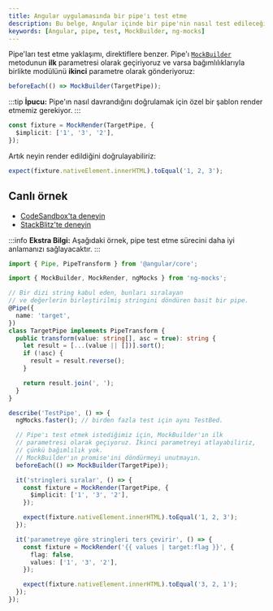 ```yaml
---
title: Angular uygulamasında bir pipe'ı test etme
description: Bu belge, Angular içinde bir pipe'nin nasıl test edileceğini kapsamlı bir şekilde ele alır. Pipe'ların test edilmesine yönelik yaklaşımlar ve örnek test senaryoları sunulmaktadır.
keywords: [Angular, pipe, test, MockBuilder, ng-mocks]
---
```


Pipe'ları test etme yaklaşımı, direktiflere benzer. Pipe'ı [`MockBuilder`](https://www.npmjs.com/package/ng-mocks#mockbuilder) metodunun **ilk** parametresi olarak geçiriyoruz ve varsa bağımlılıklarıyla birlikte modülünü **ikinci** parametre olarak gönderiyoruz:

```ts
beforeEach(() => MockBuilder(TargetPipe));
```

:::tip
**İpucu:** Pipe'ın nasıl davrandığını doğrulamak için özel bir şablon render etmemiz gerekiyor.
:::

```ts
const fixture = MockRender(TargetPipe, {
  $implicit: ['1', '3', '2'],
});
```

Artık neyin render edildiğini doğrulayabiliriz:

```ts
expect(fixture.nativeElement.innerHTML).toEqual('1, 2, 3');
```

## Canlı örnek

- [CodeSandbox'ta deneyin](https://codesandbox.io/p/sandbox/github/help-me-mom/ng-mocks-sandbox/tree/tests/?file=/src/examples/TestPipe/test.spec.ts&initialpath=%3Fspec%3DTestPipe)
- [StackBlitz'te deneyin](https://stackblitz.com/github/help-me-mom/ng-mocks-sandbox/tree/tests?file=src/examples/TestPipe/test.spec.ts&initialpath=%3Fspec%3DTestPipe)

:::info
**Ekstra Bilgi:** Aşağıdaki örnek, pipe test etme sürecini daha iyi anlamanızı sağlayacaktır.
:::

```ts title="https://github.com/help-me-mom/ng-mocks/blob/master/examples/TestPipe/test.spec.ts"
import { Pipe, PipeTransform } from '@angular/core';

import { MockBuilder, MockRender, ngMocks } from 'ng-mocks';

// Bir dizi string kabul eden, bunları sıralayan
// ve değerlerin birleştirilmiş stringini döndüren basit bir pipe.
@Pipe({
  name: 'target',
})
class TargetPipe implements PipeTransform {
  public transform(value: string[], asc = true): string {
    let result = [...(value || [])].sort();
    if (!asc) {
      result = result.reverse();
    }

    return result.join(', ');
  }
}

describe('TestPipe', () => {
  ngMocks.faster(); // birden fazla test için aynı TestBed.

  // Pipe'ı test etmek istediğimiz için, MockBuilder'ın ilk
  // parametresi olarak geçiyoruz. İkinci parametreyi atlayabiliriz,
  // çünkü bağımlılık yok.
  // MockBuilder'ın promise'ini döndürmeyi unutmayın.
  beforeEach(() => MockBuilder(TargetPipe));

  it('stringleri sıralar', () => {
    const fixture = MockRender(TargetPipe, {
      $implicit: ['1', '3', '2'],
    });

    expect(fixture.nativeElement.innerHTML).toEqual('1, 2, 3');
  });

  it('parametreye göre stringleri ters çevirir', () => {
    const fixture = MockRender('{{ values | target:flag }}', {
      flag: false,
      values: ['1', '3', '2'],
    });

    expect(fixture.nativeElement.innerHTML).toEqual('3, 2, 1');
  });
});
```